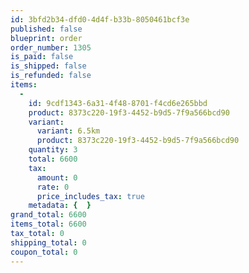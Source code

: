 ```yaml
---
id: 3bfd2b34-dfd0-4d4f-b33b-8050461bcf3e
published: false
blueprint: order
order_number: 1305
is_paid: false
is_shipped: false
is_refunded: false
items:
  -
    id: 9cdf1343-6a31-4f48-8701-f4cd6e265bbd
    product: 8373c220-19f3-4452-b9d5-7f9a566bcd90
    variant:
      variant: 6.5km
      product: 8373c220-19f3-4452-b9d5-7f9a566bcd90
    quantity: 3
    total: 6600
    tax:
      amount: 0
      rate: 0
      price_includes_tax: true
    metadata: {  }
grand_total: 6600
items_total: 6600
tax_total: 0
shipping_total: 0
coupon_total: 0
---
```

